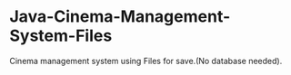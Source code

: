 # Java-Cinema-Management-System-Files
Cinema management system using Files for save.(No database needed).
